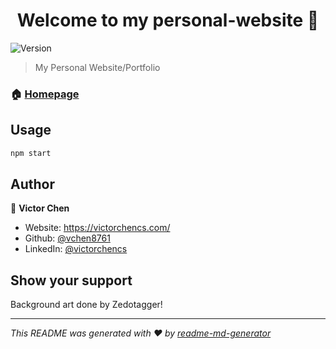 <h1 align="center">Welcome to my personal-website 👋</h1>
<p>
  <img alt="Version" src="https://img.shields.io/badge/version-0.1.0-blue.svg?cacheSeconds=2592000" />
</p>

> My Personal Website/Portfolio

### 🏠 [Homepage](https://victorchencs.com)

## Usage

```sh
npm start
```

## Author

👤 **Victor Chen**

* Website: https://victorchencs.com/
* Github: [@vchen8761](https://github.com/vchen8761)
* LinkedIn: [@victorchencs](https://linkedin.com/in/victorchencs)

## Show your support
Background art done by Zedotagger!

***
_This README was generated with ❤️ by [readme-md-generator](https://github.com/kefranabg/readme-md-generator)_
